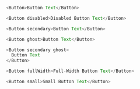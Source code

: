 ```js
<Button>Button Text</Button>
```

```js
<Button disabled>Disabled Button Text</Button>
```

```js
<Button secondary>Button Text</Button>
```

```js
<Button ghost>Button Text</Button>
```

```js
<Button secondary ghost>
  Button Text
</Button>
```

```js
<Button fullWidth>Full-Width Button Text</Button>
```

```js
<Button small>Small Button Text</Button>
```
